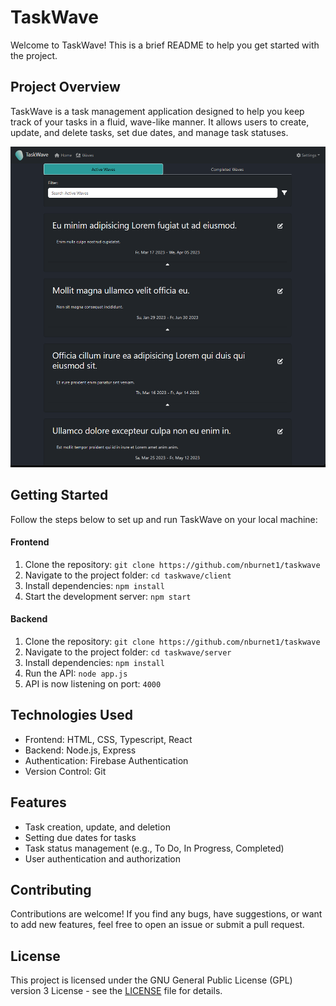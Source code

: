 <!DOCTYPE html>
<html lang="en">
<body>
  <h1>TaskWave</h1>
  <p>Welcome to TaskWave! This is a brief README to help you get started with the project.</p>

  <h2>Project Overview</h2>
  <p>
    TaskWave is a task management application designed to help you keep track of your tasks in a fluid, wave-like manner. It allows users to create, update, and delete tasks, set due dates, and manage task statuses.
  </p>

  <img src="https://github.com/nburnet1/nburnet1.github.io/blob/main/public/wavecap.png"/>

  <h2>Getting Started</h2>
  <p>
    Follow the steps below to set up and run TaskWave on your local machine:
  </p>
  <h4>Frontend</h4>
  <ol>
    <li>Clone the repository: <code>git clone https://github.com/nburnet1/taskwave</code></li>
    <li>Navigate to the project folder: <code>cd taskwave/client</code></li>
    <li>Install dependencies: <code>npm install</code></li>
    <li>Start the development server: <code>npm start</code></li>
  </ol>

  <h4>Backend</h4>
  <ol>
    <li>Clone the repository: <code>git clone https://github.com/nburnet1/taskwave</code></li>
    <li>Navigate to the project folder: <code>cd taskwave/server</code></li>
    <li>Install dependencies: <code>npm install</code></li>
    <li>Run the API: <code>node app.js</code></li>
    <li>API is now listening on port: <code>4000</code></li>
  </ol>

  <h2>Technologies Used</h2>
  <ul>
    <li>Frontend: HTML, CSS, Typescript, React</li>
    <li>Backend: Node.js, Express</li>
    <li>Authentication: Firebase Authentication</li>
    <li>Version Control: Git</li>
  </ul>

  <h2>Features</h2>
  <ul>
    <li>Task creation, update, and deletion</li>
    <li>Setting due dates for tasks</li>
    <li>Task status management (e.g., To Do, In Progress, Completed)</li>
    <li>User authentication and authorization</li>
  </ul>

  <h2>Contributing</h2>
  <p>
    Contributions are welcome! If you find any bugs, have suggestions, or want to add new features, feel free to open an issue or submit a pull request.
  </p>

  <h2>License</h2>
  <p>
    This project is licensed under the GNU General Public License (GPL) version 3 License - see the <a href="LICENSE">LICENSE</a> file for details.
  </p>
</body>
</html>
